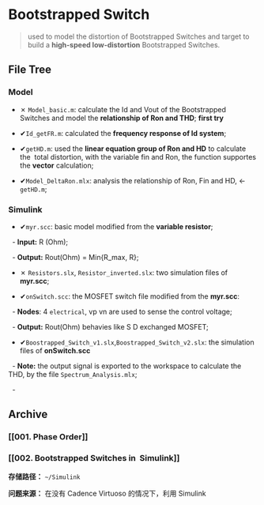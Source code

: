 # Bootstrapped Switch

  

> used to model the distortion of Bootstrapped Switches and target to build a **high-speed low-distortion** Bootstrapped Switches.

  

## File Tree

  

### Model

  
  
  

- ✗ `Model_basic.m`: calculate the Id and Vout of the Bootstrapped Switches and model the **relationship of Ron and THD**; **first try**

  
  

- ✔︎`Id_getFR.m`: calculated the **frequency response of Id system**;

  

- ✔︎`getHD.m`: used the **linear equation group of Ron and HD** to calculate the  total distortion, with the variable fin and Ron, the function supportes the **vector** calculation;

  

- ✔︎`Model_DeltaRon.mlx`: analysis the relationship of Ron, Fin and HD, <- `getHD.m`;

  

  

### Simulink

  

- ✔︎`myr.scc`: basic model modified from the **variable resistor**;

  - **Input:** R (Ohm);

  - **Output:** Rout(Ohm) = Min{R_max, R};

- ✗ `Resistors.slx`, `Resistor_inverted.slx`: two simulation files of **myr.scc**;

- ✔︎`onSwitch.scc`: the MOSFET switch file modified from the **myr.scc**:

  - **Nodes**: 4 `electrical`, vp vn are used to sense the control voltage;

  - **Output:** Rout(Ohm) behavies like S D exchanged MOSFET;

- ✔︎`Boostrapped_Switch_v1.slx`,`Boostrapped_Switch_v2.slx`: the simulation files of **onSwitch.scc**

  - **Note:** the output signal is exported to the workspace to calculate the THD, by the file `Spectrum_Analysis.mlx`;

  -

  

## Archive

  

### [[001. Phase Order]]


  

### [[002. Bootstrapped Switches in  Simulink]]

  

**存储路径：** `~/Simulink`

  

**问题来源：** 在没有 Cadence Virtuoso 的情况下，利用 Simulink